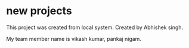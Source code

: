 # new projects

This project was created from local system.
Created by Abhishek singh.

My team member name is vikash kumar, pankaj nigam.

